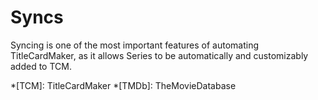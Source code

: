 # Syncs

Syncing is one of the most important features of automating TitleCardMaker, as
it allows Series to be automatically and customizably added to TCM. 

*[TCM]: TitleCardMaker
*[TMDb]: TheMovieDatabase